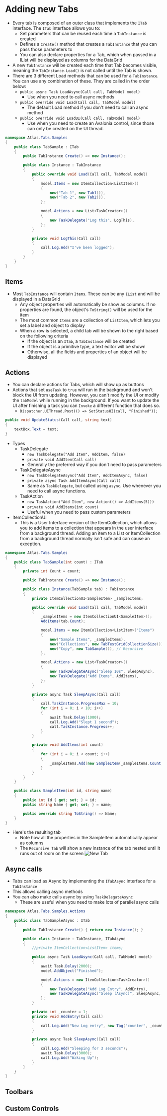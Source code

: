 # Adding new Tabs

* Every tab is composed of an outer class that implements the `ITab` interface. The `ITab` interface allows you to:
  - Set parameters that can be reused each time a `TabInstance` is created
  - Defines a `Create()` method that creates a `TabInstance` that you can pass those parameters to
  - You can also declare properties for a Tab, which when passed in a IList will be displayed as columns for the DataGrid
* A new `TabInstance` will be created each time that Tab becomes visible, meaning the `TabInstance.Load()` is not called until the Tab is shown.
* There are 3 different Load methods that can be used for a `TabInstance`. You can use any combination of these. They are called in the order below:
  - `public async Task LoadAsync(Call call, TabModel model)`
    - Use when you need to call async methods
  - `public override void Load(Call call, TabModel model)`
    - The default Load method if you don't need to call an async method
  - `public override void LoadUI(Call call, TabModel model)`
    - Use when you need to create an Avalonia control, since those can only be created on the UI thread.
```csharp
namespace Atlas.Tabs.Samples
{
	public class TabSample : ITab
	{
		public TabInstance Create() => new Instance();

		public class Instance : TabInstance
		{
			public override void Load(Call call, TabModel model)
			{
				model.Items = new ItemCollection<ListItem>()
				{
					new("Tab 1", new Tab1()),
					new("Tab 2", new Tab2()),
				};

				model.Actions = new List<TaskCreator>()
				{
					new TaskDelegate("Log this", LogThis),
				};
			}

			private void LogThis(Call call)
			{
				call.Log.Add("I've been logged");
			}
		}
	}
}
```

## Items
* Most `TabInstance` will contain `Items`. These can be any `IList` and will be displayed in a DataGrid
  - Any object properties will automatically be show as columns. If no properties are found, the object's `ToString()` will be used for the item
  - The most common `Items` are a collection of `ListItem`, which lets you set a label and object to display
  - When a row is selected, a child tab will be shown to the right based on the following criteria
    - If the object is an `ITab`, a `TabInstance` will be created
	- If the object is a primitive type, a text editor will be shown
	- Otherwise, all the fields and properties of an object will be displayed

## Actions
* You can declare actions for Tabs, which will show up as buttons
* Actions that set `useTask` to `true` will run in the background and won't block the UI from updating. However, you can't modify the UI or modify the `tabModel` while running in the background. If you want to update the UI after finishing a task you can `Invoke` a different function that does so.
  - `Dispatcher.UIThread.Post(() => SetStatusUI(call, "Finished"));`
```csharp
public void UpdateStatus(Call call, string text)
{
	textBox.Text = text;
}
```
* Types
  - TaskDelegate
    - `new TaskDelegate("Add Item", AddItem, false)`
    - `private void AddItem(Call call)`
    - Generally the preferred way if you don't need to pass parameters
  - TaskDelegateAsync
    - `new TaskDelegateAsync("Add Item", AddItemAsync, false)`
    - `private async Task AddItemAsync(Call call)`
    - Same as `TaskDelegate`, but called using `async`. Use whenever you need to call async functions.
  - TaskAction
    - `new TaskAction("Add Item", new Action(() => AddItems(5)))`
    - `private void AddItems(int count)`
    - Useful when you need to pass custom parameters
* ItemCollectionUI
  - This is a User Interface version of the ItemCollection, which allows you to add items to a collection that appears in the user interface from a background thread. Adding an item to a List or ItemCollection from a background thread normally isn't safe and can cause an exception.
```csharp
namespace Atlas.Tabs.Samples
{
	public class TabSample(int count) : ITab
	{
		private int Count = count;

		public TabInstance Create() => new Instance();

		public class Instance(TabSample tab) : TabInstance
		{
			private ItemCollectionUI<SampleItem> _sampleItems;

			public override void Load(Call call, TabModel model)
			{
				_sampleItems = new ItemCollectionUI<SampleItem>();
				AddItems(tab.Count);

				model.Items = new ItemCollection<ListItem>("Items")
				{
					new("Sample Items", _sampleItems),
					new("Collections", new TabTestGridCollectionSize()),
					new("Copy", new TabSample()), // Recursive
				};

				model.Actions = new List<TaskCreator>()
				{
					new TaskDelegateAsync("Sleep 10s", SleepAsync),
					new TaskDelegate("Add Items", AddItems),
				};
			}

			private async Task SleepAsync(Call call)
			{
				call.TaskInstance.ProgressMax = 10;
				for (int i = 0; i < 10; i++)
				{
					await Task.Delay(1000);
					call.Log.Add("Slept 1 second");
					call.TaskInstance.Progress++;
				}
			}

			private void AddItems(int count)
			{
				for (int i = 0; i < count; i++)
				{
					_sampleItems.Add(new SampleItem(_sampleItems.Count, "Item " + _sampleItems.Count));
				}
			}
		}
	}

	public class SampleItem(int id, string name)
	{
		public int Id { get; set; } = id;
		public string Name { get; set; } = name;

		public override string ToString() => Name;
	}
}
```
* Here's the resulting tab
  - Note how all the properties in the SampleItem automatically appear as columns
  - The `Recursive Tab` will show a new instance of the tab nested until it runs out of room on the screen
![New Tab](../Images/Screenshots/SampleTab.png)

## Async calls
  - Tabs can load as Async by implementing the `ITabAsync` interface for a `TabInstance`
  - This allows calling async methods
  - You can also make calls async by using `TaskDelegateAsync`
    - These are useful when you need to make lots of parallel async calls
```csharp
namespace Atlas.Tabs.Samples.Actions
{
	public class TabSampleAsync : ITab
	{
		public TabInstance Create() { return new Instance(); }

		public class Instance : TabInstance, ITabAsync
		{
			//private ItemCollection<ListItem> items;

			public async Task LoadAsync(Call call, TabModel model)
			{
				await Task.Delay(2000);
				model.AddObject("Finished");

				model.Actions = new ItemCollection<TaskCreator>()
				{
					new TaskDelegate("Add Log Entry", AddEntry),
					new TaskDelegateAsync("Sleep (Async)", SleepAsync, true, true),
				};
			}

			private int _counter = 1;
			private void AddEntry(Call call)
			{
				call.Log.Add("New Log entry", new Tag("counter", _counter++));
			}

			private async Task SleepAsync(Call call)
			{
				call.Log.Add("Sleeping for 3 seconds");
				await Task.Delay(3000);
				call.Log.Add("Waking Up");
			}
		}
	}
}
```

## Toolbars

## Custom Controls
